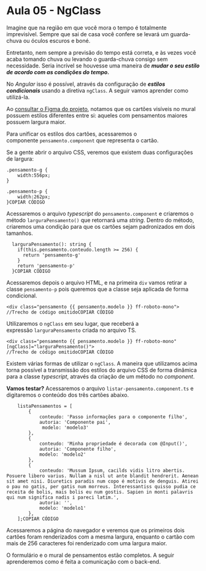 # Aula 05 - NgClass

Imagine que na região em que você mora o tempo é totalmente imprevisível. Sempre que sai de casa você confere se levará um guarda-chuva ou óculos escuros e boné.

Entretanto, nem sempre a previsão do tempo está correta, e às vezes você acaba tomando chuva ou levando o guarda-chuva consigo sem necessidade. Seria incrível se houvesse uma maneira de ***mudar o seu estilo de acordo com as condições do tempo.***

No *Angular* isso é possível, através da configuração de ***estilos condicionais*** usando a diretiva `ngClass`. A seguir vamos aprender como utilizá-la.

Ao [consultar o Figma do projeto](https://www.figma.com/file/YTSUBbe7Zgwx3L567TAzTc/Memoteca---Angular%3A-Come%C3%A7ando-com-o-Framework?node-id=148%3A26), notamos que os cartões visíveis no mural possuem estilos diferentes entre si: aqueles com pensamentos maiores possuem largura maior.

Para unificar os estilos dos cartões, acessaremos o componente `pensamento.component` que representa o cartão.

Se a gente abrir o arquivo CSS, veremos que existem duas configurações de largura:

```
.pensamento-g {
    width:556px;
}

.pensamento-p {
    width:262px;
}COPIAR CÓDIGO
```

Acessaremos o arquivo *typescript* do `pensamento.component` e criaremos o método `larguraPensamento()` que retornará uma *string*. Dentro do método, criaremos uma condição para que os cartões sejam padronizados em dois tamanhos.

```
  larguraPensamento(): string {
    if(this.pensamento.conteudo.length >= 256) {
      return 'pensamento-g'
    }
    return 'pensamento-p'
  }COPIAR CÓDIGO
```

Acessaremos depois o arquivo HTML, e na primeira `div` vamos retirar a classe `pensamento-p` pois queremos que a classe seja aplicada de forma condicional.

```
<div class="pensamento {{ pensamento.modelo }} ff-roboto-mono">
//Trecho de código omitidoCOPIAR CÓDIGO
```

Utilizaremos o `ngClass` em seu lugar, que receberá a expressão `larguraPensamento` criada no arquivo TS.

```
<div class="pensamento {{ pensamento.modelo }} ff-roboto-mono" [ngClass]="larguraPensamento()">
//Trecho de código omitidoCOPIAR CÓDIGO
```

Existem várias formas de utilizar o `ngClass`. A maneira que utilizamos acima torna possível a transmissão dos estilos do arquivo CSS de forma dinâmica para a classe *typescript*, através da criação de um método no *component*.

**Vamos testar?** Acessaremos o arquivo `listar-pensamento.component.ts` e digitaremos o conteúdo dos três cartões abaixo.

```
    listaPensamentos = [
        {
            conteudo: 'Passo informações para o componente filho',
            autoria: 'Componente pai',
             modelo: 'modelo3'
        },
        {
            conteudo: 'Minha propriedade é decorada com @Input()',
            autoria: 'Componente filho',
            modelo: 'modelo2'
        },
        {
            conteudo: 'Mussum Ipsum, cacilds vidis litro abertis. Posuere libero varius. Nullam a nisl ut ante blandit hendrerit. Aenean sit amet nisi. Diuretics paradis num copo é motivis de denguis. Atirei o pau no gatis, per gatis num morreus. Interessantiss quisso pudia ce receita de bolis, mais bolis eu num gostis. Sapien in monti palavris qui num significa nadis i pareci latim.',
            autoria: '',
            modelo: 'modelo1'
        },
    ];COPIAR CÓDIGO
```

Acessaremos a página do navegador e veremos que os primeiros dois cartões foram renderizados com a mesma largura, enquanto o cartão com mais de 256 caracteres foi renderizado com uma largura maior.

O formulário e o mural de pensamentos estão completos. A seguir aprenderemos como é feita a comunicação com o back-end.